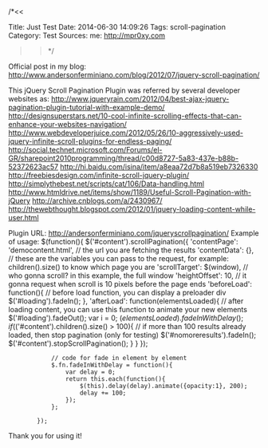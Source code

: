 /*<<

 Title: Just Test
 Date: 2014-06-30 14:09:26
 Tags: scroll-pagination
 Category: Test
 Sources:
   me: http://mpr0xy.com
>>*/


Official post in my blog: http://www.andersonferminiano.com/blog/2012/07/jquery-scroll-pagination/

This jQuery Scroll Pagination Plugin was referred by several developer websites as:
http://www.jqueryrain.com/2012/04/best-ajax-jquery-pagination-plugin-tutorial-with-example-demo/
http://designsuperstars.net/10-cool-infinite-scrolling-effects-that-can-enhance-your-websites-navigation/
http://www.webdeveloperjuice.com/2012/05/26/10-aggressively-used-jquery-infinite-scroll-plugins-for-endless-paging/
http://social.technet.microsoft.com/Forums/el-GR/sharepoint2010programming/thread/c00d8727-5a83-437e-b88b-52372623ac57
http://hi.baidu.com/isina/item/a8eaa72d7b8a519eb7326330
http://freebiesdesign.com/infinite-scroll-jquery-plugin/
http://simplythebest.net/scripts/cat/106/Data-handling.html
http://www.htmldrive.net/items/show/1189/Useful-Scroll-Pagination-with-jQuery
http://archive.cnblogs.com/a/2430967/
http://thewebthought.blogspot.com/2012/01/jquery-loading-content-while-user.html


Plugin URL: http://andersonferminiano.com/jqueryscrollpagination/
Example of usage:
           $(function(){
                $('#content').scrollPagination({
                    'contentPage': 'democontent.html', // the url you are fetching the results
                    'contentData': {}, // these are the variables you can pass to the request, for example: children().size() to know which page you are
                    'scrollTarget': $(window), // who gonna scroll? in this example, the full window
                    'heightOffset': 10, // it gonna request when scroll is 10 pixels before the page ends
                    'beforeLoad': function(){ // before load function, you can display a preloader div
                        $('#loading').fadeIn();
                    },
                    'afterLoad': function(elementsLoaded){ // after loading content, you can use this function to animate your new elements
                         $('#loading').fadeOut();
                         var i = 0;
                         $(elementsLoaded).fadeInWithDelay();
                         if ($('#content').children().size() > 100){ // if more than 100 results already loaded, then stop pagination (only for testing)
                            $('#nomoreresults').fadeIn();
                            $('#content').stopScrollPagination();
                         }
                    }
                });

                // code for fade in element by element
                $.fn.fadeInWithDelay = function(){
                    var delay = 0;
                    return this.each(function(){
                        $(this).delay(delay).animate({opacity:1}, 200);
                        delay += 100;
                    });
                };

            });


Thank you for using it!
